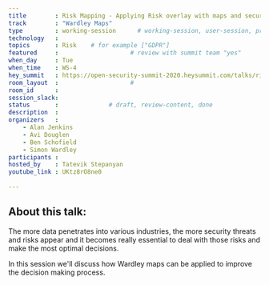 ```yaml
---
title        : Risk Mapping - Applying Risk overlay with maps and security decision making
track        : "Wardley Maps"
type         : working-session      # working-session, user-session, product-session
technology   :
topics       : Risk    # for example ["GDPR"]
featured     :                    # review with summit team "yes"
when_day     : Tue
when_time    : WS-4
hey_summit   : https://open-security-summit-2020.heysummit.com/talks/risk-mapping-applying-risk-overlay-with-maps-and-security-decision-making/
room_layout  :                    #
room_id      : 
session_slack: 
status       :              # draft, review-content, done
description  :
organizers   :
    - Alan Jenkins
    - Avi Douglen
    - Ben Schofield
    - Simon Wardley
participants :
hosted_by    : Tatevik Stepanyan
youtube_link : UKtz8rO8ne0
    
---
```


## About this talk: 
The more data penetrates into various industries, the more security threats and risks appear and it becomes really essential to deal with those risks and make the most optimal decisions. 

In this session we'll discuss how Wardley maps can be applied to improve the decision making process.

